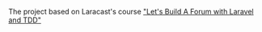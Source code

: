 The project based on Laracast's course <a href="https://laracasts.com/series/lets-build-a-forum-with-laravel/">"Let's Build A Forum with Laravel and TDD"</a> 
